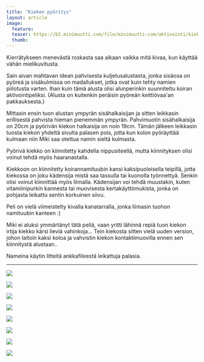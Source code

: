 ```yaml
---
title: "Kiekon pyöritys"
layout: article
image:
  feature:
  teaser: https://b2.minimuutti.com/file/minimuutti-com/aktivointi/kiekon-pyoritys/DSC57855-245px.jpg
  thumb:
---
```


Kierrätykseen menevästä roskasta saa aikaan vaikka mitä kivaa, kun käyttää vähän mielikuvitusta.

Sain aivan mahtavan idean pahvisesta kuljetusalustasta, jonka sisäosa on pyöreä ja sisäkulmissa on madallukset, jotka ovat kuin tehty namien piilotusta varten. Ihan kuin tämä alusta olisi alunperinkin suunniteltu koiran aktivointipeliksi. (Alusta on kuitenkin peräisin pyöreän keittiövaa'an pakkauksesta.)

Mittasin ensin tuon alustan ympyrän sisähalkaisijan ja sitten leikkasin erillisestä pahvista hieman pienemmän ympyrän. Pahvimuotin sisähalkaisija on 20cm ja pyörivän kiekon halkaisija on noin 19cm. Tämän jälkeen leikkasin tuosta kiekon yhdeltä sivulta palasen pois, jotta kun kolon pyöräyttää kulmaan niin Miki saa otettua namin sieltä kulmasta.

Pyörivä kiekko on kiinnitetty kahdella nippusiteellä, mutta kiinnityksen olisi voinut tehdä myös haaranastalla.

Kiekkoon on kiinnitetty koirannamituubin kansi kaksipuoleisella teipillä, jotta kiekossa on joku kädensija mistä saa tassulla tai kuonolla työnnettyä. Senkin olisi voinut kiinnittää myös liimalla. Kädensijan voi tehdä muustakin, kuten vitamiinipurkin kannesta tai muovisesta kertakäyttömukista, jonka on pohjasta leikattu sentin korkuinen siivu.

Peli on vielä viimeistelty kivalla kanatarralla, jonka liimasin tuohon namituubin kanteen :)

Miki ei aluksi ymmärtänyt tätä peliä, vaan yritti lähinnä repiä tuon kiekon irtija kiekko kärsi lieviä vahinkoja... Tein kiekosta sitten vielä uuden version, johon laitoin kaksi koloa ja vahvistin kiekon kontaktimuovilla ennen sen kiinnitystä alustaan..

Nameina käytin litteitä ankkafileestä leikattuja palasia.

---

[![](https://b2.minimuutti.com/file/minimuutti-com/aktivointi/kiekon-pyoritys/DSC57798-800px.jpg)](https://dl.dropboxusercontent.com/sh/ea1wtnz7z734o12/AABkpnoTkOz7H8LYZy9T-fCKa/aktivointi/kiekon-pyoritys/DSC57798.jpg)

[![](https://b2.minimuutti.com/file/minimuutti-com/aktivointi/kiekon-pyoritys/DSC57802-800px.jpg)](https://dl.dropboxusercontent.com/sh/ea1wtnz7z734o12/AAAsENO4TKDwC6hnyCOoKboUa/aktivointi/kiekon-pyoritys/DSC57802.jpg)

[![](https://b2.minimuutti.com/file/minimuutti-com/aktivointi/kiekon-pyoritys/DSC57812-800px.jpg)](https://dl.dropboxusercontent.com/sh/ea1wtnz7z734o12/AAB0zp9FJCOmpu4B0L_Qru0oa/aktivointi/kiekon-pyoritys/DSC57812.jpg)

[![](https://b2.minimuutti.com/file/minimuutti-com/aktivointi/kiekon-pyoritys/DSC57866-800px.jpg)](https://dl.dropboxusercontent.com/sh/ea1wtnz7z734o12/AADR5Z4HBQ5X6ssd9TOim_Gsa/aktivointi/kiekon-pyoritys/DSC57866.jpg)

[![](https://b2.minimuutti.com/file/minimuutti-com/aktivointi/kiekon-pyoritys/DSC57855-800px.jpg)](https://dl.dropboxusercontent.com/sh/ea1wtnz7z734o12/AAC-epYxDd9fW49UwMysinRMa/aktivointi/kiekon-pyoritys/DSC57855.jpg)

[![](https://b2.minimuutti.com/file/minimuutti-com/aktivointi/kiekon-pyoritys/DSC57772-800px.jpg)](https://dl.dropboxusercontent.com/sh/ea1wtnz7z734o12/AABGsB8EPsU-BH8zYT-eCr1ia/aktivointi/kiekon-pyoritys/DSC57772.jpg)

[![](https://b2.minimuutti.com/file/minimuutti-com/aktivointi/kiekon-pyoritys/DSC57789-800px.jpg)](https://dl.dropboxusercontent.com/sh/ea1wtnz7z734o12/AAC72PPydoBT9Om7irt58VjZa/aktivointi/kiekon-pyoritys/DSC57789.jpg)

[![](https://b2.minimuutti.com/file/minimuutti-com/aktivointi/kiekon-pyoritys/DSC57795-800px.jpg)](https://dl.dropboxusercontent.com/sh/ea1wtnz7z734o12/AABcx8b-hAx0uUTjXWaKvpoqa/aktivointi/kiekon-pyoritys/DSC57795.jpg)
